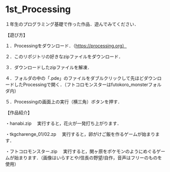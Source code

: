 # 1st_Processing

１年生のプログラミング基礎で作った作品．遊んでみてください．

【遊び方】

１．Processingをダウンロード．（https://processing.org）

２．このリポジトリの好きなzipファイルをダウンロード．

３．ダウンロードしたzipファイルを解凍．

４．フォルダの中の「.pde」のファイルをダブルクリックして先ほどダウンロードしたProcessingで開く．（フトコロモンスターはfutokoro_monsterフォルダ内）

５．Processingの画面上の実行（横三角）ボタンを押す．

【作品紹介】

・hanabi.zip
　実行すると，花火が一発打ち上がります．
 
・tkgcharenge_01/02.zp
　実行すると，卵がけご飯を作るゲームが始まります．

・フトコロモンスター.zip
　実行すると，関ヶ原をポケモンのようにめぐるゲームが始まります．（画像はいらすとや/信長の野望/自作，音声はフリーのものを使用）
